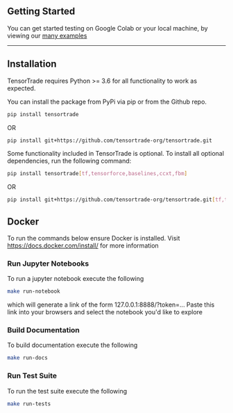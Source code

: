 ## Getting Started

You can get started testing on Google Colab or your local machine, by viewing our [many examples](https://github.com/tensortrade-org/tensortrade/tree/master/examples)

---

## Installation

TensorTrade requires Python >= 3.6 for all functionality to work as expected.

You can install the package from PyPi via pip or from the Github repo.

```bash
pip install tensortrade
```

OR

```bash
pip install git+https://github.com/tensortrade-org/tensortrade.git
```

Some functionality included in TensorTrade is optional. To install all optional dependencies, run the following command:

```bash
pip install tensortrade[tf,tensorforce,baselines,ccxt,fbm]
```

OR

```bash
pip install git+https://github.com/tensortrade-org/tensortrade.git[tf,tensorforce,baselines,ccxt,fbm]
```


## Docker

To run the commands below ensure Docker is installed. Visit https://docs.docker.com/install/ for more information

### Run Jupyter Notebooks

To run a jupyter notebook execute the following

```bash
make run-notebook
```

which will generate a link of the form 127.0.0.1:8888/?token=... Paste this link into your browsers and select the notebook you'd like to explore


### Build Documentation

To build documentation execute the following
```bash
make run-docs
```

### Run Test Suite

To run the test suite execute the following
```bash
make run-tests
```
